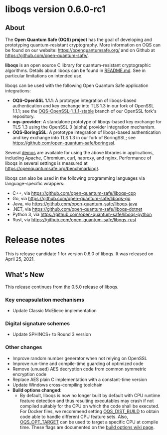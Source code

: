 liboqs version 0.6.0-rc1
========================

About
-----

The **Open Quantum Safe (OQS) project** has the goal of developing and prototyping quantum-resistant cryptography.  More information on OQS can be found on our website: https://openquantumsafe.org/ and on Github at https://github.com/open-quantum-safe/.  

**liboqs** is an open source C library for quantum-resistant cryptographic algorithms.  Details about liboqs can be found in [README.md](https://github.com/open-quantum-safe/liboqs/blob/main/README.md).  See in particular limitations on intended use.

liboqs can be used with the following Open Quantum Safe application integrations:

- **OQS-OpenSSL 1.1.1**: A prototype integration of liboqs-based authentication and key exchange into TLS 1.3 in our fork of OpenSSL 1.1.1; see the [OQS-OpenSSL-1\_1\_1-stable](https://github.com/open-quantum-safe/openssl/tree/OQS-OpenSSL_1_1_1-stable) branch of our OpenSSL fork's repository.
- **oqs-provider**: A standalone prototype of liboqs-based key exchange for TLS 1.3 using the OpenSSL 3 (alpha) provider integration mechanism.
- **OQS-BoringSSL**: A prototype integration of liboqs-based authentication and key exchange into TLS 1.3 in our fork of BoringSSL; see https://github.com/open-quantum-safe/boringssl.

Several [demos](https://github.com/open-quantum-safe/oqs-demos) are available for using the above libraries in applications, including Apache, Chromium, curl, haproxy, and nginx.  Performance of liboqs in several settings is measured at https://openquantumsafe.org/benchmarking/.

liboqs can also be used in the following programming languages via language-specific wrappers:

- C++, via https://github.com/open-quantum-safe/liboqs-cpp
- Go, via https://github.com/open-quantum-safe/liboqs-go
- Java, via https://github.com/open-quantum-safe/liboqs-java
- .NET, via https://github.com/open-quantum-safe/liboqs-dotnet
- Python 3, via https://github.com/open-quantum-safe/liboqs-python
- Rust, via https://github.com/open-quantum-safe/liboqs-rust

Release notes
=============

This is release candidate 1 for version 0.6.0 of liboqs.  It was released on April 25, 2021.

What's New
----------

This release continues from the 0.5.0 release of liboqs. 

### Key encapsulation mechanisms

- Update Classic McEliece implementation

### Digital signature schemes

- Update SPHINCS+ to Round 3 version

### Other changes

- Improve random number generator when not relying on OpenSSL
- Improve run-time and compile-time guarding of optimized code
- Remove (unused) AES decryption code from common symmetric encryption code
- Replace AES plain C implementation with a constant-time version
- Update Windows cross-compiling toolchain
- **Build options changed**:
	- By default, liboqs is now no longer built by default with CPU runtime feature detection and thus resulting executables may crash if not compiled suitably for the  CPU on which the code shall be executed.  For Docker files, we recommend setting [OQS\_DIST\_BUILD](https://github.com/open-quantum-safe/liboqs/wiki/Customizing-liboqs#OQS_DIST_BUILD) to obtain code able to handle different CPU feature sets. Also, [OQS\_OPT\_TARGET](https://github.com/open-quantum-safe/liboqs/wiki/Customizing-liboqs#oqs_opt_target) can be used to target a specific CPU at compile time. These flags are documented on the [build options wiki page](https://github.com/open-quantum-safe/liboqs/wiki/Customizing-liboqs).
